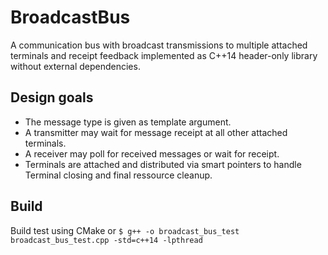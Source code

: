 # BroadcastBus
A communication bus with broadcast transmissions to multiple attached terminals and receipt feedback implemented as C++14 header-only library without external dependencies.

## Design goals
* The message type is given as template argument.
* A transmitter may wait for message receipt at all other attached terminals.
* A receiver may poll for received messages or wait for receipt.
* Terminals are attached and distributed via smart pointers to handle Terminal closing and final ressource cleanup.

## Build
Build test using CMake or `$ g++ -o broadcast_bus_test broadcast_bus_test.cpp -std=c++14 -lpthread`
